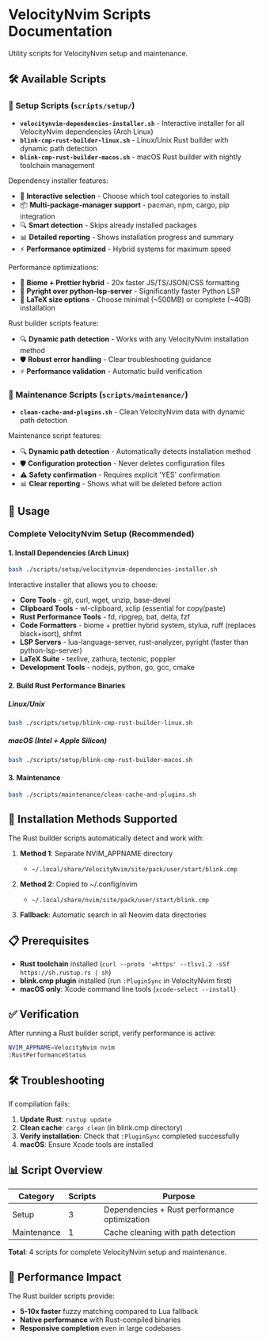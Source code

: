 # VelocityNvim Scripts Documentation

Utility scripts for VelocityNvim setup and maintenance.

## 🛠️ Available Scripts

### 🚀 Setup Scripts (`scripts/setup/`)
- **`velocitynvim-dependencies-installer.sh`** - Interactive installer for all VelocityNvim dependencies (Arch Linux)
- **`blink-cmp-rust-builder-linux.sh`** - Linux/Unix Rust builder with dynamic path detection
- **`blink-cmp-rust-builder-macos.sh`** - macOS Rust builder with nightly toolchain management

Dependency installer features:
- 🎯 **Interactive selection** - Choose which tool categories to install
- 📦 **Multi-package-manager support** - pacman, npm, cargo, pip integration  
- 🔍 **Smart detection** - Skips already installed packages
- 📊 **Detailed reporting** - Shows installation progress and summary
- ⚡ **Performance optimized** - Hybrid systems for maximum speed

Performance optimizations:
- 🚀 **Biome + Prettier hybrid** - 20x faster JS/TS/JSON/CSS formatting
- 🐍 **Pyright over python-lsp-server** - Significantly faster Python LSP
- 📄 **LaTeX size options** - Choose minimal (~500MB) or complete (~4GB) installation

Rust builder scripts feature:
- 🔍 **Dynamic path detection** - Works with any VelocityNvim installation method
- 🛡️ **Robust error handling** - Clear troubleshooting guidance
- ⚡ **Performance validation** - Automatic build verification

### 🔧 Maintenance Scripts (`scripts/maintenance/`)
- **`clean-cache-and-plugins.sh`** - Clean VelocityNvim data with dynamic path detection

Maintenance script features:
- 🔍 **Dynamic path detection** - Automatically detects installation method
- 🛡️ **Configuration protection** - Never deletes configuration files  
- ⚠️ **Safety confirmation** - Requires explicit 'YES' confirmation
- 📊 **Clear reporting** - Shows what will be deleted before action

## 🚀 Usage

### Complete VelocityNvim Setup (Recommended)

#### 1. Install Dependencies (Arch Linux)
```bash
bash ./scripts/setup/velocitynvim-dependencies-installer.sh
```
Interactive installer that allows you to choose:
- **Core Tools** - git, curl, wget, unzip, base-devel
- **Clipboard Tools** - wl-clipboard, xclip (essential for copy/paste) 
- **Rust Performance Tools** - fd, ripgrep, bat, delta, fzf
- **Code Formatters** - biome + prettier hybrid system, stylua, ruff (replaces black+isort), shfmt  
- **LSP Servers** - lua-language-server, rust-analyzer, pyright (faster than python-lsp-server)
- **LaTeX Suite** - texlive, zathura, tectonic, poppler
- **Development Tools** - nodejs, python, go, gcc, cmake

#### 2. Build Rust Performance Binaries

##### Linux/Unix
```bash
bash ./scripts/setup/blink-cmp-rust-builder-linux.sh
```

##### macOS (Intel + Apple Silicon)
```bash
bash ./scripts/setup/blink-cmp-rust-builder-macos.sh
```

#### 3. Maintenance
```bash
bash ./scripts/maintenance/clean-cache-and-plugins.sh
```

## 🔧 Installation Methods Supported

The Rust builder scripts automatically detect and work with:

1. **Method 1**: Separate NVIM_APPNAME directory
   - `~/.local/share/VelocityNvim/site/pack/user/start/blink.cmp`

2. **Method 2**: Copied to ~/.config/nvim
   - `~/.local/share/nvim/site/pack/user/start/blink.cmp`

3. **Fallback**: Automatic search in all Neovim data directories

## 📋 Prerequisites

- **Rust toolchain** installed (`curl --proto '=https' --tlsv1.2 -sSf https://sh.rustup.rs | sh`)
- **blink.cmp plugin** installed (run `:PluginSync` in VelocityNvim first)
- **macOS only**: Xcode command line tools (`xcode-select --install`)

## ✅ Verification

After running a Rust builder script, verify performance is active:

```bash
NVIM_APPNAME=VelocityNvim nvim
:RustPerformanceStatus
```

## 🛠️ Troubleshooting

If compilation fails:

1. **Update Rust**: `rustup update`
2. **Clean cache**: `cargo clean` (in blink.cmp directory)
3. **Verify installation**: Check that `:PluginSync` completed successfully
4. **macOS**: Ensure Xcode tools are installed

## 📊 Script Overview

| Category | Scripts | Purpose |
|----------|---------|---------|
| Setup | 3 | Dependencies + Rust performance optimization |
| Maintenance | 1 | Cache cleaning with path detection |

**Total**: 4 scripts for complete VelocityNvim setup and maintenance.

## 🎯 Performance Impact

The Rust builder scripts provide:
- **5-10x faster** fuzzy matching compared to Lua fallback
- **Native performance** with Rust-compiled binaries
- **Responsive completion** even in large codebases